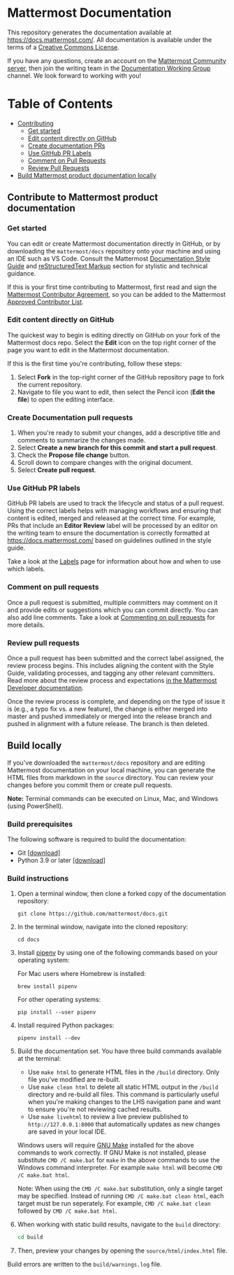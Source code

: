 # Mattermost Documentation

This repository generates the documentation available at https://docs.mattermost.com/. All documentation is available under the terms of a [Creative Commons License](https://creativecommons.org/licenses/by-nc-sa/3.0/).

If you have any questions, create an account on the [Mattermost Community server](https://community.mattermost.com/signup_user_complete/?id=f1924a8db44ff3bb41c96424cdc20676), then join the writing team in the [Documentation Working Group](https://community.mattermost.com/core/channels/dwg-documentation-working-group) channel. We look forward to working with you!

# Table of Contents

 * [Contributing](#contribute-to-mattermost-product-documentation)
     * [Get started](#get-started)
     * [Edit content directly on GitHub](#edit-content-directly-on-github)
     * [Create documentation PRs](#create-documentation-pull-requests)
     * [Use GitHub PR Labels](#use-github-pr-labels)
     * [Comment on Pull Requests](#comment-on-pull-requests)
     * [Review Pull Requests](#review-pull-requests)
 * [Build Mattermost product documentation locally](#build-locally)

## Contribute to Mattermost product documentation

### Get started

You can edit or create Mattermost documentation directly in GitHub, or by downloading the `mattermost/docs` repository onto your machine and using an IDE such as VS Code. Consult the Mattermost [Documentation Style Guide](https://handbook.mattermost.com/operations/research-and-development/product/technical-writing-team-handbook/documentation-style-guide) and [reStructuredText Markup](https://handbook.mattermost.com/operations/research-and-development/product/technical-writing-team-handbook/documentation-style-guide#using-restructuredtext-markup-rst) section for stylistic and technical guidance.

If this is your first time contributing to Mattermost, first read and sign the [Mattermost Contributor Agreement](https://mattermost.com/mattermost-contributor-agreement/), so you can be added to the Mattermost [Approved Contributor List](https://docs.google.com/spreadsheets/d/1NTCeG-iL_VS9bFqtmHSfwETo5f-8MQ7oMDE5IUYJi_Y/pubhtml?gid=0&single=true).

### Edit content directly on GitHub

The quickest way to begin is editing directly on GitHub on your fork of the Mattermost docs repo. Select the **Edit** icon on the top right corner of the page you want to edit in the Mattermost documentation.

If this is the first time you're contributing, follow these steps: 
1. Select **Fork** in the top-right corner of the GitHub repository page to fork the current repository.
2. Navigate to file you want to edit, then select the Pencil icon (**Edit the file**) to open the editing interface.

### Create Documentation pull requests

1. When you're ready to submit your changes, add a descriptive title and comments to summarize the changes made.
2. Select **Create a new branch for this commit and start a pull request**.
3. Check the **Propose file change** button.
4. Scroll down to compare changes with the original document.
5. Select **Create pull request**. 

### Use GitHub PR labels

GitHub PR labels are used to track the lifecycle and status of a pull request. Using the correct labels helps with managing workflows and ensuring that content is edited, merged and released at the correct time. For example, PRs that include an **Editor Review** label will be processed by an editor on the writing team to ensure the documentation is correctly formatted at https://docs.mattermost.com/ based on guidelines outlined in the style guide.

Take a look at the [Labels](https://developers.mattermost.com/contribute/getting-started/labels/) page for information about how and when to use which labels.

### Comment on pull requests

Once a pull request is submitted, multiple committers may comment on it and provide edits or suggestions which you can commit directly. You can also add line comments. Take a look at [Commenting on pull requests](https://help.github.com/en/github/collaborating-with-issues-and-pull-requests/commenting-on-a-pull-request) for more details.

### Review pull requests

Once a pull request has been submitted and the correct label assigned, the review process begins. This includes aligning the content with the Style Guide, validating processes, and tagging any other relevant committers. Read more about the review process and expectations [in the Mattermost Developer documentation](https://developers.mattermost.com/contribute/getting-started/code-review/). 

Once the review process is complete, and depending on the type of issue it is (e.g., a typo fix vs. a new feature), the change is either merged into master and pushed immediately or merged into the release branch and pushed in alignment with a future release. The branch is then deleted. 

## Build locally

If you've downloaded the `mattermost/docs` repository and are editing Mattermost documentation on your local machine, you can generate the HTML files from markdown in the `source` directory. You can review your changes before you commit them or create pull requests.

**Note:** Terminal commands can be executed on Linux, Mac, and Windows (using PowerShell).

### Build prerequisites

The following software is required to build the documentation:

- Git [[download]](https://git-scm.com/downloads)
- Python 3.9 or later [[download]](https://www.python.org/downloads/)

### Build instructions

1. Open a terminal window, then clone a forked copy of the documentation repository:
    ```shell
    git clone https://github.com/mattermost/docs.git
    ```

2. In the terminal window, navigate into the cloned repository:
    ```shell
    cd docs
    ```

3. Install [pipenv](https://docs.pipenv.org/) by using one of the following commands based on your operating system:

    For Mac users where Homebrew is installed:
    ```shell
    brew install pipenv
    ```

    For other operating systems:
    ```shell
    pip install --user pipenv
    ```

4. Install required Python packages:
    ```shell
    pipenv install --dev
    ```

5. Build the documentation set. You have three build commands available at the terminal:

    - Use `make html` to generate HTML files in the `/build` directory. Only file you've modified are re-built.
    - Use `make clean html` to delete all static HTML output in the `/build` directory and re-build all files. This command is particularly useful when you're making changes to the LHS navigation pane and want to ensure you're not reviewing cached results.
    - Use `make livehtml` to review a live preview published to `http://127.0.0.1:8000` that automatically updates as new changes are saved in your local IDE.

   Windows users will require [GNU Make](https://gnuwin32.sourceforge.net/packages/make.htm) installed for the above commands to work correctly. If GNU Make is not installed, please substitute `CMD /C make.bat` for `make` in the above commands to use the Windows command interpreter. For example `make html` will become `CMD /C make.bat html`.

   Note: When using the `CMD /C make.bat` substitution, only a single target may be specified. Instead of running `CMD /C make.bat clean html`, each target must be run seperately. For example, `CMD /C make.bat clean` followed by `CMD /C make.bat html`. 

6. When working with static build results, navigate to the `build` directory:
    ```sh
    cd build
    ```
   
7. Then, preview your changes by opening the `source/html/index.html` file.

Build errors are written to the `build/warnings.log` file. 
